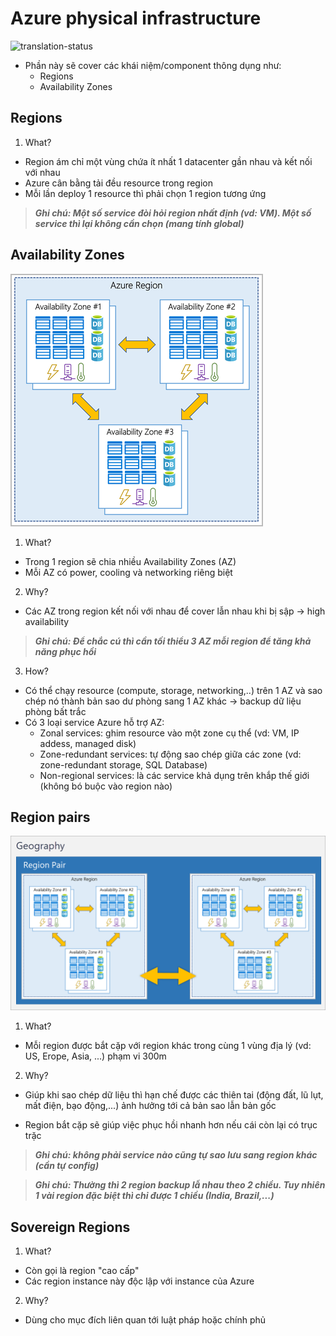 # Azure physical infrastructure
![translation-status](https://img.shields.io/badge/Status-done-green)

- Phần này sẽ cover các khái niệm/component thông dụng như:
    - Regions
    - Availability Zones

## Regions
1. What?
- Region ám chỉ một vùng chứa ít nhất 1 datacenter gần nhau và kết nối với nhau
- Azure cân bằng tải đều resource trong region
- Mỗi lần deploy 1 resource thì phải chọn 1 region tương ứng

> ***Ghi chú: Một số service đòi hỏi region nhất định (vd: VM). Một số service thì lại không cần chọn (mang tính global)***

## Availability Zones
![av](./images/az_physic_availability.png)
1. What?
- Trong 1 region sẽ chia nhiều Availability Zones (AZ)
- Mỗi AZ có power, cooling và networking riêng biệt

2. Why?
- Các AZ trong region kết nối với nhau để cover lẫn nhau khi bị sập -> high availability

> ***Ghi chú: Để chắc cú thì cần tối thiểu 3 AZ mỗi region để tăng khả năng phục hồi***

3. How?
- Có thể chạy resource (compute, storage, networking,..) trên 1 AZ và sao chép nó thành bản sao dư phòng sang 1 AZ khác -> backup dữ liệu phòng bất trắc
- Có 3 loại service Azure hỗ trợ AZ:
    - Zonal services: ghim resource vào một zone cụ thể (vd: VM, IP addess, managed disk)
    - Zone-redundant services: tự động sao chép giữa các zone (vd: zone-redundant storage, SQL Database)
    - Non-regional services: là các service khả dụng trên khắp thế giới (không bó buộc vào region nào)

## Region pairs
![region](./images/az_physic_region.png)

1. What?
- Mỗi region được bắt cặp với region khác trong cùng 1 vùng địa lý (vd: US, Erope, Asia, ...) phạm vi 300m

2. Why?
- Giúp khi sao chép dữ liệu thì hạn chế được các thiên tai (động đất, lũ lụt, mất điện, bạo động,...) ảnh hưởng tới cả bản sao lẫn bản gốc

- Region bắt cặp sẽ giúp việc phục hồi nhanh hơn nếu cái còn lại có trục trặc

> ***Ghi chú: không phải service nào cũng tự sao lưu sang region khác (cần tự config)***

> ***Ghi chú: Thường thì 2 region backup lẫ nhau theo 2 chiều. Tuy nhiên 1 vài region đặc biệt thì chỉ được 1 chiều (India, Brazil,...)***

## Sovereign Regions
1. What? 
- Còn gọi là region "cao cấp"
- Các region instance này độc lập với instance của Azure

2. Why?
- Dùng cho mục đích liên quan tới luật pháp hoặc chính phủ
